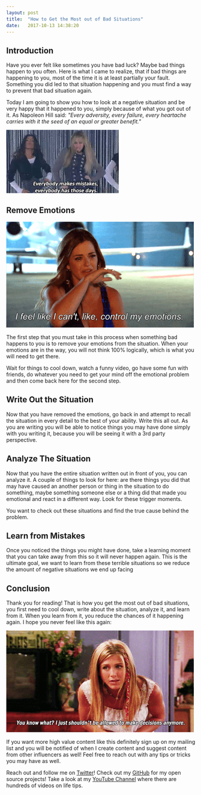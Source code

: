 ```yaml
---
layout: post
title:  "How to Get the Most out of Bad Situations"
date:   2017-10-13 14:38:20 
---
```


## Introduction 


Have you ever felt like sometimes you have bad luck? Maybe bad things happen to you often.  Here is what I came to realize, that if bad things are happening to you, most of the time it is at least partially your fault.  Something you did led to that situation happening and you must find a way to prevent that bad situation again.  

Today I am going to show you how to look at a negative situation and be very happy that it happened to you, simply because of what you got out of it. As Napoleon Hill said: *"Every adversity, every failure, every heartache carries with it the seed of an equal or greater benefit."*

![MakesMistakes](/assets/make-most-from-defeat/everybodyMistakes.jpeg)

## Remove Emotions

![RemoveEmotions](/assets/make-most-from-defeat/controlEmotions.gif)


The first step that you must take in this process when something bad happens to you is to remove your emotions from the situation.  When your emotions are in the way, you will not think 100% logically, which is what you will need to get there. 

Wait for things to cool down, watch a funny video, go have some fun with friends, do whatever you need to get your mind off the emotional problem and then come back here for the second step.

## Write Out the Situation

Now that you have removed the emotions, go back in and attempt to recall the situation in every detail to the best of your ability.  Write this all out.  As you are writing you will be able to notice things you may have done simply with you writing it, because you will be seeing it with a 3rd party perspective.  

## Analyze The Situation 

Now that you have the entire situation written out in front of you, you can analyze it.  A couple of things to look for here: are there things you did that may have caused an another person or thing in the situation to do something, maybe something someone else or a thing did that made you emotional and react in a different way.  Look for these trigger moments.

You want to check out these situations and find the true cause behind the problem.

## Learn from Mistakes

Once you noticed the things you might have done, take a learning moment that you can take away from this so it will never happen again.  This is the ultimate goal, we want to learn from these terrible situations so we reduce the amount of negative situations we end up facing

## Conclusion

Thank you for reading! That is how you get the most out of bad situations, you first need to cool down, write about the situation, analyze it, and learn from it.  When you learn from it, you reduce the chances of it happening again.  I hope you never feel like this again:

![BadThings](/assets/make-most-from-defeat/badThings.gif)

If you want more high value content like this definitely sign up on my mailing list and you will be notified of when I create content and suggest content from other influencers as well! Feel free to reach out with any tips or tricks you may have as well.

Reach out and follow me on [Twitter][twit]!  Check out my [GitHub][github] for my open source projects! Take a look at my [YouTube Channel][yt] where there are hundreds of videos on life tips.


[github]: https://github.com/acucciniello
[twit]: https://twitter.com/antocucciniello
[yt]: https://www.youtube.com/channel/UC8icMMql5SjCaXXMvILGIUA
